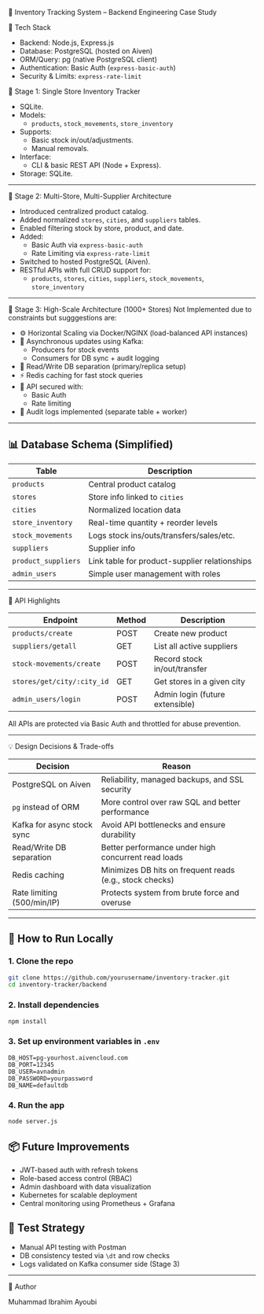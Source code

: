 
🛒 Inventory Tracking System – Backend Engineering Case Study

🔧 Tech Stack

- Backend: Node.js, Express.js  
- Database: PostgreSQL (hosted on Aiven)  
- ORM/Query: pg (native PostgreSQL client)  
- Authentication: Basic Auth (`express-basic-auth`)  
- Security & Limits: `express-rate-limit`  

🔹 Stage 1: Single Store Inventory Tracker
- SQLite.
- Models:
  - `products`, `stock_movements`, `store_inventory`
- Supports:
  - Basic stock in/out/adjustments.
  - Manual removals.
- Interface:
  - CLI & basic REST API (Node + Express).
- Storage: SQLite.

---
🔹 Stage 2: Multi-Store, Multi-Supplier Architecture
- Introduced centralized product catalog.
- Added normalized `stores`, `cities`, and `suppliers` tables.
- Enabled filtering stock by store, product, and date.
- Added:
  - Basic Auth via `express-basic-auth`
  - Rate Limiting via `express-rate-limit`
- Switched to hosted PostgreSQL (Aiven).
- RESTful APIs with full CRUD support for:
  - `products`, `stores`, `cities`, `suppliers`, `stock_movements`, `store_inventory`
---

🔹 Stage 3: High-Scale Architecture (1000+ Stores)
Not Implemented due to constraints  but sugggestions are:
- ⚙ Horizontal Scaling via Docker/NGINX (load-balanced API instances)
- 🔁 Asynchronous updates using Kafka:
  - Producers for stock events
  - Consumers for DB sync + audit logging
- 🧠 Read/Write DB separation (primary/replica setup)
- ⚡ Redis caching for fast stock queries
- 🔐 API secured with:
  - Basic Auth
  - Rate limiting
- 📝 Audit logs implemented (separate table + worker)

---

## 📊 Database Schema (Simplified)

| Table                | Description                                  |
|---------------------|----------------------------------------------|
| `products`          | Central product catalog                      |
| `stores`            | Store info linked to `cities`                |
| `cities`            | Normalized location data                     |
| `store_inventory`   | Real-time quantity + reorder levels          |
| `stock_movements`   | Logs stock ins/outs/transfers/sales/etc.     |
| `suppliers`         | Supplier info                                |
| `product_suppliers` | Link table for product-supplier relationships |
| `admin_users`       | Simple user management with roles            |

---

 🔑 API Highlights

| Endpoint                          | Method | Description                      |
|----------------------------------|--------|----------------------------------|
| `products/create`           | POST   | Create new product               |
| `suppliers/getall`          | GET    | List all active suppliers        |
| `stock-movements/create`    | POST   | Record stock in/out/transfer     |
| `stores/get/city/:city_id` | GET    | Get stores in a given city       |
| `admin_users/login`               | POST   | Admin login (future extensible)  |

All APIs are protected via Basic Auth and throttled for abuse prevention.

---

 💡 Design Decisions & Trade-offs

| Decision                         | Reason                                                   |
|----------------------------------|-----------------------------------------------------------|
| PostgreSQL on Aiven              | Reliability, managed backups, and SSL security           |
| `pg` instead of ORM              | More control over raw SQL and better performance          |
| Kafka for async stock sync       | Avoid API bottlenecks and ensure durability               |
| Read/Write DB separation         | Better performance under high concurrent read loads       |
| Redis caching                    | Minimizes DB hits on frequent reads (e.g., stock checks)  |
| Rate limiting (500/min/IP)       | Protects system from brute force and overuse              |

---

## 🚀 How to Run Locally

### 1. Clone the repo
```bash
git clone https://github.com/yourusername/inventory-tracker.git
cd inventory-tracker/backend
```

### 2. Install dependencies
```bash
npm install
```

### 3. Set up environment variables in `.env`
```env
DB_HOST=pg-yourhost.aivencloud.com
DB_PORT=12345
DB_USER=avnadmin
DB_PASSWORD=yourpassword
DB_NAME=defaultdb
```

### 4. Run the app
```bash
node server.js
```

## 📦 Future Improvements

- JWT-based auth with refresh tokens
- Role-based access control (RBAC)
- Admin dashboard with data visualization
- Kubernetes for scalable deployment
- Central monitoring using Prometheus + Grafana

## 🧪 Test Strategy

- Manual API testing with Postman
- DB consistency tested via `\dt` and row checks
- Logs validated on Kafka consumer side (Stage 3)

---
 🙌 Author

Muhammad Ibrahim Ayoubi
